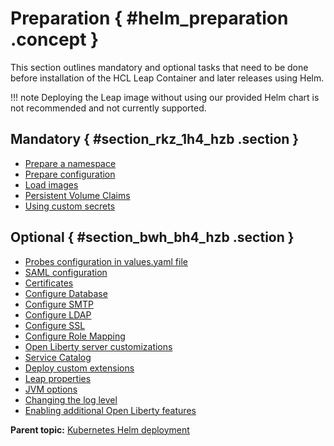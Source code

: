 # Preparation { #helm_preparation .concept }

This section outlines mandatory and optional tasks that need to be done before installation of the HCL Leap Container and later releases using Helm.

!!! note
    Deploying the Leap image without using our provided Helm chart is not recommended and not currently supported.

## Mandatory { #section_rkz_1h4_hzb .section }

-   [Prepare a namespace](helm_prepare_namespace.md)
-   [Prepare configuration](prepare_config_helm.md)
-   [Load images](helm_load_images.md)
-   [Persistent Volume Claims](helm_persistent_volume.md)
-   [Using custom secrets](helm_admin_customsecret.md)

## Optional { #section_bwh_bh4_hzb .section }

-   [Probes configuration in values.yaml file](helm_probes_config_valuesfile.md)
-   [SAML configuration](helm_saml_config.md)
-   [Certificates](helm_certificates.md)
-   [Configure Database](helm_configure_db.md)
-   [Configure SMTP](helm_configure_smtp.md)
-   [Configure LDAP](helm_configure_ldap.md)
-   [Configure SSL](helm_configure_ssl.md)
-   [Configure Role Mapping](helm_configure_roleMapping.md)
-   [Open Liberty server customizations](helm_open_liberty_custom.md)
-   [Service Catalog](helm_service_catalog.md)
-   [Deploy custom extensions](helm_deploy_custom_extension.md)
-   [Leap properties](helm_leap_properties.md)
-   [JVM options](helm_jvm_options.md)
-   [Changing the log level](helm_changing_log_level.md)
-   [Enabling additional Open Liberty features](helm_extending_image.md)


**Parent topic:** [Kubernetes Helm deployment](kubernetes_helm_deployment.md)


